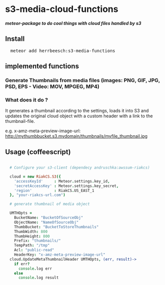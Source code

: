 # s3-media-cloud-functions
##### meteor-package to do cool things with cloud files handled by s3

## Install

<pre>
  meteor add herrbeesch:s3-media-functions
</pre>

## implemented functions

### Generate Thumbnails from media files (images: PNG, GIF, JPG, PSD, EPS - Video: MOV, MPGEG, MP4)

### What does it do ?

It generates a thumbnail according to the settings, 
loads it into S3 and 
updates the original cloud object with a custom header with a link to the thumbnail-file.

e.g. 
x-amz-meta-preview-image-url: http://mythumbbucket.s3.mydomain/thumbnails/myfile_thumbnail.jpg


## Usage (coffeescript)
```coffeescript

  # Configure your s3-client (dependecy andruschka:awssum-riakcs)

  cloud = new RiakCS.S3({
    'accessKeyId'     : Meteor.settings.key_id,
    'secretAccessKey' : Meteor.settings.key_secret,
    'region'          : RiakCS.US_EAST_1
  }, "your-riakcs-url.com")

  # generate thumbnail of media object

  UMTHOpts = 
    BucketName: "BucketOfSourceObj"
    ObjectName: "NameOfSourceObj"
    ThumbBucket: "BucketToStoreThumbnails"
    ThumbWidth: 800
    ThumbHeight: 800
    Prefix: "thumbnails/"
    TempPath: "/tmp"
    Acl: "public-read"
    HeaderKey: "x-amz-meta-preview-image-url"
  cloud.UpdateMetaThumbnailHeader UMTHOpts, (err, result)->
    if err?
      console.log err
    else
      console.log result
```

